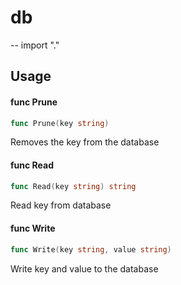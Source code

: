 # db
--
    import "."


## Usage

#### func  Prune

```go
func Prune(key string)
```
Removes the key from the database

#### func  Read

```go
func Read(key string) string
```
Read key from database

#### func  Write

```go
func Write(key string, value string)
```
Write key and value to the database
